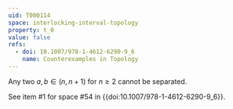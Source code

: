 ```yaml
---
uid: T000114
space: interlocking-interval-topology
property: t_0
value: false
refs:
  - doi: 10.1007/978-1-4612-6290-9_6
    name: Counterexamples in Topology
---
```

Any two $a,b \in (n,n+1)$ for $n \geq 2$ cannot be separated.

See item #1 for space #54 in {{doi:10.1007/978-1-4612-6290-9_6}}.
